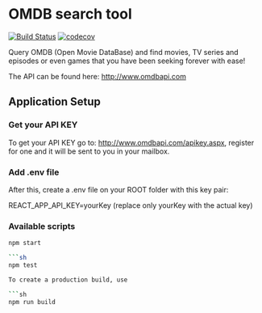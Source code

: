 # OMDB search tool

[![Build Status](https://travis-ci.org/GeoDoo/omdb.svg?branch=master)](https://travis-ci.org/GeoDoo/omdb) [![codecov](https://codecov.io/gh/GeoDoo/omdb/branch/master/graph/badge.svg)](https://codecov.io/gh/GeoDoo/omdb)

Query OMDB (Open Movie DataBase) and find movies, TV series and episodes or even games that you have been seeking forever with ease!

The API can be found here: http://www.omdbapi.com

## Application Setup

### Get your API KEY

To get your API KEY go to: http://www.omdbapi.com/apikey.aspx, register for one and it will be sent to you in your mailbox. 

### Add .env file

After this, create a .env file on your ROOT folder with this key pair:

REACT_APP_API_KEY=yourKey (replace only yourKey with the actual key)

### Available scripts

```sh
npm start

```sh
npm test

To create a production build, use 

```sh
npm run build